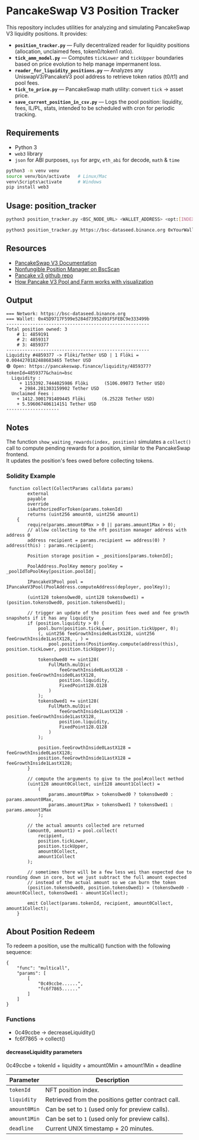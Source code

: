 # PancakeSwap V3 Position Tracker

This repository includes utilities for analyzing and simulating PancakeSwap V3 liquidity positions.
It provides:
- **`position_tracker.py`** — Fully decentralized reader for liquidity positions (allocation, unclaimed fees, token0/token1 ratio).  
- **`tick_amm_model.py`** — Computes `tickLower` and `tickUpper` boundaries based on price evolution to help manage impermanent loss.  
- **`reader_for_liquidity_positions.py`** — Analyzes any UniswapV3/PancakeV3 pool address to retrieve token ratios (t0/t1) and pool fees.  
- **`tick_to_price.py`** — PancakeSwap math utility: convert `tick` → asset price.
- **`save_current_position_in_csv.py`** — Logs the pool position: liquidity, fees, IL/PL, stats, intended to be scheduled with cron for periodic tracking.

## Requirements

- Python 3
- `web3` library
- `json` for ABI purposes, `sys` for argv, `eth_abi` for decode, `math` & `time`

```bash
python3 -m venv venv
source venv/bin/activate   # Linux/Mac
venv\Scripts\activate      # Windows
pip install web3
```

## Usage: position_tracker

```bash
python3 position_tracker.py <BSC_NODE_URL> <WALLET_ADDRESS> <opt:[INDEX]>
```

```bash
python3 position_tracker.py https://bsc-dataseed.binance.org 0xYourWalletAddress 75632,14568
```

## Resources

- [PancakeSwap V3 Documentation](https://developer.pancakeswap.finance/contracts/v3/pancakev3pool)
- [Nonfungible Position Manager on BscScan](https://bscscan.com/address/0x46a15b0b27311cedf172ab29e4f4766fbe7f4364)
- [Pancake v3 github repo](https://github.com/pancakeswap/pancake-v3-contracts)
- [How Pancake V3 Pool and Farm works with visualization](https://medium.com/@0xape/how-pancake-v3-farm-works-with-visualization-235e5e25d701)

## Output

```
=== Network: https://bsc-dataseed.binance.org
=== Wallet: 0x45D9717F599e5284d73952d91F5FEBC9e333499b
------------------------------------------------------
Total position owned: 3
    # 1: 4859191
    # 2: 4859317
    # 3: 4859377
------------------------------------------------------
Liquidity #4859377 -> Flōki/Tether USD | 1 Flōki = 0.0044270182488683465 Tether USD
🟢 Open: https://pancakeswap.finance/liquidity/4859377?tokenId=4859377&chain=bsc
  Liquidity :
     + 1153392.7444025986 Flōki      (5106.09073 Tether USD)
     + 2984.281303159902 Tether USD
  Unclaimed Fees :
    + 1412.3001791409445 Flōki      (6.25228 Tether USD)
    + 5.596067406114151 Tether USD
--------------------
```

## Notes

The function `show_waiting_rewards(index, position)` simulates a `collect()` call to compute pending rewards for a position, similar to the PancakeSwap frontend.  
It updates the position's fees owed before collecting tokens.

### Solidity Example

```solidity
 function collect(CollectParams calldata params)
        external
        payable
        override
        isAuthorizedForToken(params.tokenId)
        returns (uint256 amount0, uint256 amount1)
    {
        require(params.amount0Max > 0 || params.amount1Max > 0);
        // allow collecting to the nft position manager address with address 0
        address recipient = params.recipient == address(0) ? address(this) : params.recipient;

        Position storage position = _positions[params.tokenId];

        PoolAddress.PoolKey memory poolKey = _poolIdToPoolKey[position.poolId];

        IPancakeV3Pool pool = IPancakeV3Pool(PoolAddress.computeAddress(deployer, poolKey));

        (uint128 tokensOwed0, uint128 tokensOwed1) = (position.tokensOwed0, position.tokensOwed1);

        // trigger an update of the position fees owed and fee growth snapshots if it has any liquidity
        if (position.liquidity > 0) {
            pool.burn(position.tickLower, position.tickUpper, 0);
            (, uint256 feeGrowthInside0LastX128, uint256 feeGrowthInside1LastX128, , ) =
                pool.positions(PositionKey.compute(address(this), position.tickLower, position.tickUpper));

            tokensOwed0 += uint128(
                FullMath.mulDiv(
                    feeGrowthInside0LastX128 - position.feeGrowthInside0LastX128,
                    position.liquidity,
                    FixedPoint128.Q128
                )
            );
            tokensOwed1 += uint128(
                FullMath.mulDiv(
                    feeGrowthInside1LastX128 - position.feeGrowthInside1LastX128,
                    position.liquidity,
                    FixedPoint128.Q128
                )
            );

            position.feeGrowthInside0LastX128 = feeGrowthInside0LastX128;
            position.feeGrowthInside1LastX128 = feeGrowthInside1LastX128;
        }

        // compute the arguments to give to the pool#collect method
        (uint128 amount0Collect, uint128 amount1Collect) =
            (
                params.amount0Max > tokensOwed0 ? tokensOwed0 : params.amount0Max,
                params.amount1Max > tokensOwed1 ? tokensOwed1 : params.amount1Max
            );

        // the actual amounts collected are returned
        (amount0, amount1) = pool.collect(
            recipient,
            position.tickLower,
            position.tickUpper,
            amount0Collect,
            amount1Collect
        );

        // sometimes there will be a few less wei than expected due to rounding down in core, but we just subtract the full amount expected
        // instead of the actual amount so we can burn the token
        (position.tokensOwed0, position.tokensOwed1) = (tokensOwed0 - amount0Collect, tokensOwed1 - amount1Collect);

        emit Collect(params.tokenId, recipient, amount0Collect, amount1Collect);
    }
```

## About Position Redeem

To redeem a position, use the multicall() function with the following sequence:
```
{
    "func": "multicall",
    "params": [
        [
            "0c49ccbe......",
            "fc6f7865......"
        ]
    ]
}
```

### Functions
- 0c49ccbe → decreaseLiquidity()
- fc6f7865 → collect()

#### decreaseLiquidity parameters
0c49ccbe + tokenId + liquidity + amount0Min + amount1Min + deadline

| Parameter   | Description |
|--------------|-------------|
| `tokenId`    | NFT position index. |
| `liquidity`  | Retrieved from the positions getter contract call. |
| `amount0Min` | Can be set to `1` (used only for preview calls). |
| `amount1Min` | Can be set to `1` (used only for preview calls). |
| `deadline`   | Current UNIX timestamp + 20 minutes. |

